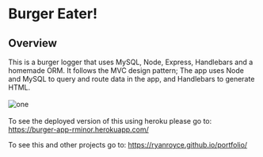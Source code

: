 # Burger Eater!

## Overview
This is a burger logger that uses MySQL, Node, Express, Handlebars and a homemade ORM. It follows the MVC design pattern; The app uses Node and MySQL to query and route data in the app, and Handlebars to generate HTML.
<br>
<br>
![one](/burger/public/assets/images/one.png)
<br>
<br>
To see the deployed version of this using heroku please go to: https://burger-app-rminor.herokuapp.com/

To see this and other projects go to: https://ryanroyce.github.io/portfolio/